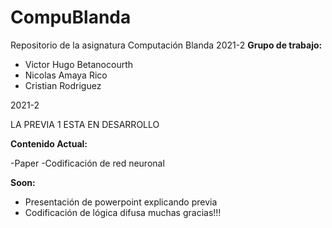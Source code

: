 # CompuBlanda
Repositorio de la asignatura Computación Blanda 2021-2
<b>Grupo de trabajo: </b>
* Victor Hugo Betanocourth
* Nicolas Amaya Rico
* Cristian Rodriguez

2021-2

LA PREVIA 1 ESTA EN DESARROLLO

<b>Contenido Actual:</b>

-Paper
-Codificación de red neuronal

<b>Soon:</b>
- Presentación de powerpoint explicando previa
- Codificación de lógica difusa
muchas gracias!!!
